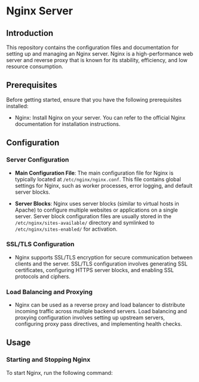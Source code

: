 # Nginx Server

## Introduction

This repository contains the configuration files and documentation for setting up and managing an Nginx server. Nginx is a high-performance web server and reverse proxy that is known for its stability, efficiency, and low resource consumption.

## Prerequisites

Before getting started, ensure that you have the following prerequisites installed:

- Nginx: Install Nginx on your server. You can refer to the official Nginx documentation for installation instructions.

## Configuration

### Server Configuration

- **Main Configuration File**: The main configuration file for Nginx is typically located at `/etc/nginx/nginx.conf`. This file contains global settings for Nginx, such as worker processes, error logging, and default server blocks.

- **Server Blocks**: Nginx uses server blocks (similar to virtual hosts in Apache) to configure multiple websites or applications on a single server. Server block configuration files are usually stored in the `/etc/nginx/sites-available/` directory and symlinked to `/etc/nginx/sites-enabled/` for activation.

### SSL/TLS Configuration

- Nginx supports SSL/TLS encryption for secure communication between clients and the server. SSL/TLS configuration involves generating SSL certificates, configuring HTTPS server blocks, and enabling SSL protocols and ciphers.

### Load Balancing and Proxying

- Nginx can be used as a reverse proxy and load balancer to distribute incoming traffic across multiple backend servers. Load balancing and proxying configuration involves setting up upstream servers, configuring proxy pass directives, and implementing health checks.

## Usage

### Starting and Stopping Nginx

To start Nginx, run the following command:


